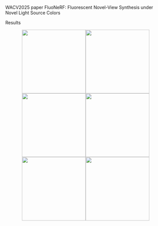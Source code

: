 WACV2025 paper FluoNeRF: Fluorescent Novel-View Synthesis under Novel Light Source Colors

Results
<div align=center>
  <img src "https://github.com/Shilin-Tricker/FluoNeRF/blob/main/images/BGoutput.gif" width='200'/><img src 'https://github.com/Shilin-Tricker/FluoNeRF/blob/main/images/PBoutput.gif' width='200'/><img src 'https://github.com/Shilin-Tricker/FluoNeRF/blob/main/images/Poutput.gif' width='200'/><img src 'https://github.com/Shilin-Tricker/FluoNeRF/blob/main/images/RPoutput.gif' width='200'/><img src 'https://github.com/Shilin-Tricker/FluoNeRF/blob/main/images/RYoutput.gif' width='200'/><img src 'https://github.com/Shilin-Tricker/FluoNeRF/blob/main/images/YGoutput.gif' width='200'/>
</div>
  
